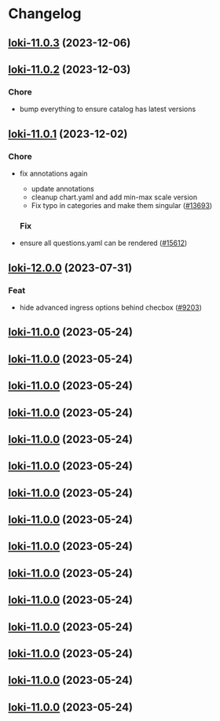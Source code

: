 # Changelog



## [loki-11.0.3](https://github.com/truecharts/charts/compare/loki-11.0.2...loki-11.0.3) (2023-12-06)




## [loki-11.0.2](https://github.com/truecharts/charts/compare/loki-11.0.1...loki-11.0.2) (2023-12-03)

### Chore

- bump everything to ensure catalog has latest versions
  
  


## [loki-11.0.1](https://github.com/truecharts/charts/compare/loki-12.0.0...loki-11.0.1) (2023-12-02)

### Chore

- fix annotations again
  - update annotations
  - cleanup chart.yaml and add min-max scale version
  - Fix typo in categories and make them singular ([#13693](https://github.com/truecharts/charts/issues/13693))
  
  ### Fix

- ensure all questions.yaml can be rendered ([#15612](https://github.com/truecharts/charts/issues/15612))
  
  











## [loki-12.0.0](https://github.com/truecharts/charts/compare/loki-11.0.0...loki-12.0.0) (2023-07-31)

### Feat

- hide advanced ingress options behind checbox ([#9203](https://github.com/truecharts/charts/issues/9203))
  
  


## [loki-11.0.0](https://github.com/truecharts/charts/compare/loki-10.0.5...loki-11.0.0) (2023-05-24)




## [loki-11.0.0](https://github.com/truecharts/charts/compare/loki-10.0.5...loki-11.0.0) (2023-05-24)




## [loki-11.0.0](https://github.com/truecharts/charts/compare/loki-10.0.5...loki-11.0.0) (2023-05-24)




## [loki-11.0.0](https://github.com/truecharts/charts/compare/loki-10.0.5...loki-11.0.0) (2023-05-24)




## [loki-11.0.0](https://github.com/truecharts/charts/compare/loki-10.0.5...loki-11.0.0) (2023-05-24)




## [loki-11.0.0](https://github.com/truecharts/charts/compare/loki-10.0.5...loki-11.0.0) (2023-05-24)




## [loki-11.0.0](https://github.com/truecharts/charts/compare/loki-10.0.5...loki-11.0.0) (2023-05-24)




## [loki-11.0.0](https://github.com/truecharts/charts/compare/loki-10.0.5...loki-11.0.0) (2023-05-24)




## [loki-11.0.0](https://github.com/truecharts/charts/compare/loki-10.0.5...loki-11.0.0) (2023-05-24)




## [loki-11.0.0](https://github.com/truecharts/charts/compare/loki-10.0.5...loki-11.0.0) (2023-05-24)




## [loki-11.0.0](https://github.com/truecharts/charts/compare/loki-10.0.5...loki-11.0.0) (2023-05-24)




## [loki-11.0.0](https://github.com/truecharts/charts/compare/loki-10.0.5...loki-11.0.0) (2023-05-24)




## [loki-11.0.0](https://github.com/truecharts/charts/compare/loki-10.0.5...loki-11.0.0) (2023-05-24)




## [loki-11.0.0](https://github.com/truecharts/charts/compare/loki-10.0.5...loki-11.0.0) (2023-05-24)




## [loki-11.0.0](https://github.com/truecharts/charts/compare/loki-10.0.5...loki-11.0.0) (2023-05-24)

